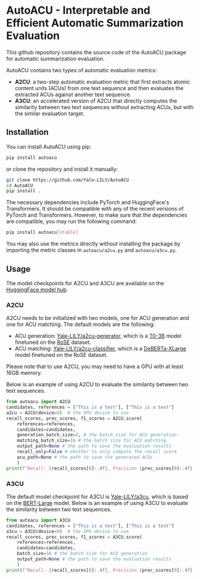 # AutoACU - Interpretable and Efficient Automatic Summarization Evaluation

This github repository contains the source code of the AutoACU package for automatic summarization evaluation.
<!-- Please see the following preprint for more details: []. -->
AutoACU contains two types of automatic evaluation metrics:
- **A2CU**: a two-step automatic evaluation metric that first extracts atomic content units (ACUs) from one text sequence and then evaluates the extracted ACUs against another text sequence.
- **A3CU**: an accelerated version of A2CU that directly computes the similarity between two text sequences without extracting ACUs, but with the similar evaluation target.

## Installation
You can install AutoACU using pip:
```bash
pip install autoacu
```
or clone the repository and install it manually:
```bash
git clone https://github.com/Yale-LILY/AutoACU
cd AutoACU
pip install .
```
The necessary dependencies include PyTorch and HuggingFace's Transformers.
It should be compatible with any of the recent versions of PyTorch and Transformers.
However, to make sure that the dependencies are compatible,
you may run the following command:
```bash
pip install autoacu[stable]
```
You may also use the metrics directly without installing the package by importing the metric classes in `autoacu/a2cu.py` and `autoacu/a3cu.py`.

## Usage

The model checkpoints for A2CU and A3CU are available on the [HuggingFace model hub](https://huggingface.co/models).

### A2CU
A2CU needs to be initialized with two models, one for ACU generation and one for ACU matching.
The default models are the following:
- ACU generation: [Yale-LILY/a2cu-generator](https://huggingface.co/Yale-LILY/a2cu-generator), which is a [T0-3B](https://huggingface.co/bigscience/T0_3B) model finetuned on the [RoSE](https://github.com/Yale-LILY/ROSE) dataset.
- ACU matching: [Yale-LILY/a2cu-classifier](https://huggingface.co/Yale-LILY/a2cu-classifier), which is a [DeBERTa-XLarge](https://huggingface.co/microsoft/deberta-xlarge-mnli) model finetuned on the RoSE dataset.

Please note that to use A2CU, you may need to have a GPU with at least 16GB memory.

Below is an example of using A2CU to evaluate the similarity between two text sequences.
```python
from autoacu import A2CU
candidates, references = ["This is a test"], ["This is a test"]
a2cu = A2CU(device=0)  # the GPU device to use
recall_scores, prec_scores, f1_scores = A2CU.score(
    references=references,
    candidates=candidates,
    generation_batch_size=2, # the batch size for ACU generation
    matching_batch_size=16 # the batch size for ACU matching
    output_path=None # the path to save the evaluation results
    recall_only=False # whether to only compute the recall score
    acu_path=None # the path to save the generated ACUs
    )
print(f"Recall: {recall_scores[0]:.4f}, Precision {prec_scores[0]:.4f}, F1: {f1_scores[0]:.4f}")
```

### A3CU
The default model checkpoint for A3CU is [Yale-LILY/a3cu](https://huggingface.co/Yale-LILY/a3cu), which is based on the [BERT-Large](https://huggingface.co/bert-large-cased) model.
Below is an example of using A3CU to evaluate the similarity between two text sequences.
```python
from autoacu import A3CU
candidates, references = ["This is a test"], ["This is a test"]
a3cu = A3CU(device=0)  # the GPU device to use
recall_scores, prec_scores, f1_scores = A3CU.score(
    references=references,
    candidates=candidates,
    batch_size=16 # the batch size for ACU generation
    output_path=None # the path to save the evaluation results
    )
print(f"Recall: {recall_scores[0]:.4f}, Precision {prec_scores[0]:.4f}, F1: {f1_scores[0]:.4f}")
```